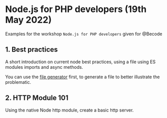 # Node.js for PHP developers (19th May 2022)

Examples for the workshop `Node.js for PHP developers` given for @Becode

## 1. Best practices

A short introduction on current node best practices, using a file using ES modules imports and async methods.

You can use the [file generator](./snippets/1.open_a_file/0.createHugeFile.mjs) first, to generate a file to better illustrate the problematic.

## 2. HTTP Module 101

Using the native Node http module, create a basic http server.
